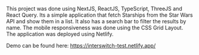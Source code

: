 This project was done using NextJS, ReactJS, TypeScript, ThreeJS and React Query.
Its a simple application that fetch Starships from the Star Wars API and show them in a list.
It also has a search bar to filter the results by name.
The mobile responsiveness was done using the CSS Grid Layout.
The application was deployed using Netlify.

Demo can be found here: https://interswitch-test.netlify.app/
